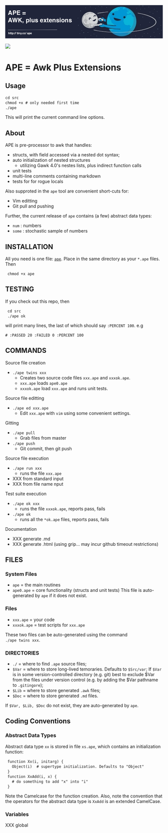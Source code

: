 <img src="etc/banner.png">

[![](https://zenodo.org/badge/117367205.svg)](https://zenodo.org/record/1146890#.WlpxPZM-f9s)

# APE = Awk Plus Extensions

## Usage

    cd src
    chmod +x # only needed first time
    ./ape
 
This will print the current command line options.

## About

APE is  pre-processor to awk that handles:

- structs, with field accessed via a nested dot syntax;
- auto initialization of nested structures
     - utilizing Gawk 4.0's nestes lists, plus indirect function calls
- unit tests
- multi-line comments containing markdown
- tests for for rogue locals

Also supproted in the `ape` tool are convenient
short-cuts for:

- Vim editting
- Git pull and pushing

Further, the current release of `ape` contains (a few) abstract
data types:

- `num` : numbers
- `some` : stochastic sample of numbers

## INSTALLATION

All you need is one file: [`ape`](src/ape). Place in the same
directory as your `*.ape` files. Then

     chmod +x ape

## TESTING

If you check out this repo, then 

     cd src
     ./ape ok 

will print many lines, the last of which should say `:PERCENT 100`. e.g

    # :PASSED 20 :FAILED 0 :PERCENT 100

## COMMANDS

Source file creation

- `./ape twins xxx`  
    - Creates two source code files `xxx.ape` and `xxxok.ape`.
    - `xxx.ape` loads `ape0.ape`
    - `xxxok.ape` load `xxx.ape` and runs unit tests. 

Source file editting

- `./ape ed xxx.ape`
    - Edit `xxx.ape` with `vim` using some convenient settings. 

Gitting

- `./ape pull`
    - Grab files from master
- `./ape push`
    - Git commit, then git push

Source file execution

- `./ape run xxx`
    - runs the  file `xxx.ape`
- XXX from standard input
- XXX from file name nput

Test suite execution

- `./ape ok xxx`
    - runs the  file `xxxok.ape`, reports pass, fails
- `./ape ok `
    - runs all  the `*ok.ape` files, reports pass, fails

Documentation

- XXX generate .md
- XXX generate .html (using grip... may incur github timeout restrictions)

## FILES

### System Files

- `ape`     = the main routines
- `ape0.ape` = core functionality (structs and unit tests)
  This file is auto-generated by `ape` if
   it does not exist.

### Files 

- `xxx.ape` = your code
- `xxxok.ape` = test scripts for `xxx.ape`

These two files can be auto-generated using the command   
`./ape twins xxx`.

### DIRECTORIES

- `./` = where to find  `.ape` source files; 
- `$Var` = where to store long-lived temoraries. Defaults to `$Src/var`;
  If `$Var` is in some version-controlled directory
  (e.g. git) best to exclude $Var from the files under version control
  (e.g. by adding the $Var pathname to `.gitingore`);
- `$Lib` = where to store generated `.awk` files;
- `$Doc` = where to store generated `.md` files.

If `$Var, $Lib, $Doc`  do not exist, they  are auto-generated by `ape`.

## Coding Conventions

### Abstract Data Types

Abstract data type `xx` is stored in file `xs.ape`, which contains an initialization
function:

     function Xx(i, initarg) {
       Object(i)  # supertype initialization. Defaults to "Object"
     }
     function XxAdd(i, x) {
       # do something to add "x" into "i"
     }

Note the Camelcase for the function creation. Also, note the
convention that the operators for the abstract data type is `XxAdd` is
an extended CamelCase.

### Variables

XXX global



